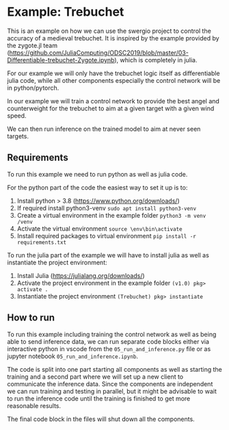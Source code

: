 # Example: Trebuchet

This is an example on how we can use the swergio project to control the accuracy of a medieval trebuchet. 
It is inspired by the example provided by the zygote.jl team (https://github.com/JuliaComputing/ODSC2019/blob/master/03-Differentiable-trebuchet-Zygote.ipynb), which is completely in julia.

For our example we will only have the trebuchet logic itself as differentiable julia code, while all other components especially the control network will be in python/pytorch.

In our example we will train a control network to provide the best angel and counterweight for the trebuchet to aim at a given target with a given wind speed.

We can then run inference on the trained model to aim at never seen targets.

## Requirements

To run this example we need to run python as well as julia code. 

For the python part of the code the easiest way to set it up is to:
   1. Install python > 3.8 (https://www.python.org/downloads/)
   2. If required install python3-venv ``sudo apt install python3-venv``
   3. Create a virtual environment in the example folder ``python3 -m venv /venv``
   4. Activate the virtual environment ``source \env\bin\activate``
   5. Install required packages to virtual environment ``pip install -r requirements.txt``

To run the julia part of the example we will have to install julia as well as instantiate the project environment:
   1. Install Julia (https://julialang.org/downloads/) 
   2. Activate the project environment in the example folder ``(v1.0) pkg> activate .``
   3. Instantiate the project environment ``(Trebuchet) pkg> instantiate``

## How to run

To run this example including training the control network as well as being able to send inference data, we can run separate code blocks either via interactive python in vscode from the ``05_run_and_inference.py`` file or as jupyter notebook ``05_run_and_inference.ipynb``.

The code is split into one part starting all components as well as starting the training and a second part where we will set up a new client to communicate the inference data.
Since the components are independent we can run training and testing in parallel, but it might be advisable to wait to run the inference code until the training is finished to get more reasonable results.

The final code block in the files will shut down all the components.